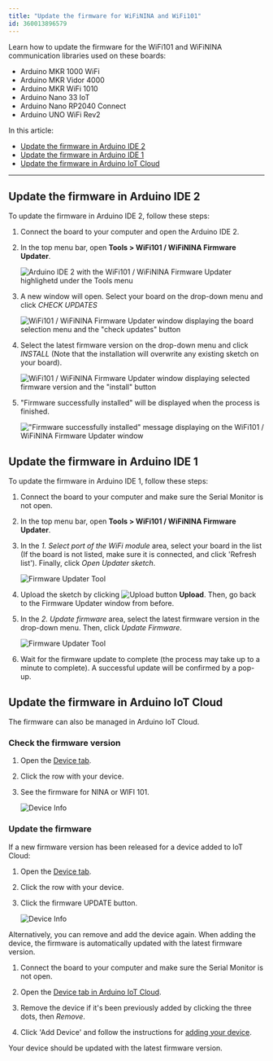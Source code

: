 ```yaml
---
title: "Update the firmware for WiFiNINA and WiFi101"
id: 360013896579
---
```


Learn how to update the firmware for the WiFi101 and WiFiNINA communication libraries used on these boards:

* Arduino MKR 1000 WiFi
* Arduino MKR Vidor 4000
* Arduino MKR WiFi 1010
* Arduino Nano 33 IoT
* Arduino Nano RP2040 Connect
* Arduino UNO WiFi Rev2

In this article:

* [Update the firmware in Arduino IDE 2](#update-the-firmware-in-arduino-ide-2)
* [Update the firmware in Arduino IDE 1](#update-the-firmware-in-arduino-ide-1)
* [Update the firmware in Arduino IoT Cloud](#update-the-firmware-in-arduino-iot-cloud)

---

<a id="arduino-ide-2"></a>

## Update the firmware in Arduino IDE 2

To update the firmware in Arduino IDE 2, follow these steps:

1. Connect the board to your computer and open the Arduino IDE 2.

2. In the top menu bar, open **Tools > WiFi101 / WiFiNINA Firmware Updater**.

    ![Arduino IDE 2 with the WiFi101 / WiFiNINA Firmware Updater highlighetd under the Tools menu](img/firmware-updater-arduino-ide-2-menu-selection.png)

3. A new window will open. Select your board on the drop-down menu and click *CHECK UPDATES*

    ![WiFi101 / WiFiNINA Firmware Updater window displaying the board selection menu and the "check updates" button](img/firmware-updater-arduino-ide-2-check-updates.png)

4. Select the latest firmware version on the drop-down menu and click *INSTALL* (Note that the installation will overwrite any existing sketch on your board).

    ![WiFi101 / WiFiNINA Firmware Updater window displaying selected firmware version and the "install" button](img/firmware-updater-arduino-ide-2-select-board-install.png)

5. "Firmware successfully installed" will be displayed when the process is finished.

    !["Firmware successfully installed" message displaying on the WiFi101 / WiFiNINA Firmware Updater window](img/firmware-updater-arduino-ide-2-installation-successful.png)

<a id="arduino-ide-1"></a>

## Update the firmware in Arduino IDE 1

To update the firmware in Arduino IDE 1, follow these steps:

1. Connect the board to your computer and make sure the Serial Monitor is not open.

2. In the top menu bar, open **Tools > WiFi101 / WiFiNINA Firmware Updater**.

3. In the *1. Select port of the WiFi module* area, select your board in the list (If the board is not listed, make sure it is connected, and click 'Refresh list'). Finally, click *Open Updater sketch*.

   ![Firmware Updater Tool](img/IDE_FWupdaterSketch.png)

4. Upload the sketch by clicking ![Upload button](img/symbol_upload.png) **Upload**. Then, go back to the Firmware Updater window from before.

5. In the *2. Update firmware* area, select the latest firmware version in the drop-down menu. Then, click *Update Firmware*.

   ![Firmware Updater Tool](img/IDE_FWupdaterVersion.png)

6. Wait for the firmware update to complete (the process may take up to a minute to complete). A successful update will be confirmed by a pop-up.

<a id="arduino-iot-cloud">

## Update the firmware in Arduino IoT Cloud

The firmware can also be managed in Arduino IoT Cloud.

### Check the firmware version

1. Open the [Device tab](https://create.arduino.cc/iot/devices).

2. Click the row with your device.

3. See the firmware for NINA or WIFI 101.

   ![Device Info](img/iot-cloud-device-info-fw-version.png)

### Update the firmware

If a new firmware version has been released for a device added to IoT Cloud:

1. Open the [Device tab](https://create.arduino.cc/iot/devices).

2. Click the row with your device.

3. Click the firmware UPDATE button.

   ![Device Info](img/iot-cloud-device-info-update.png)

Alternatively, you can remove and add the device again. When adding the device, the firmware is automatically updated with the latest firmware version.

1. Connect the board to your computer and make sure the Serial Monitor is not open.

2. Open the [Device tab in Arduino IoT Cloud](https://create.arduino.cc/iot/devices).

3. Remove the device if it's been previously added by clicking the three dots, then _Remove_.

4. Click 'Add Device' and follow the instructions for [adding your device](https://support.arduino.cc/hc/en-us/articles/360016495559-How-to-add-Arduino-devices-to-the-Arduino-IoT-cloud).

Your device should be updated with the latest firmware version.
